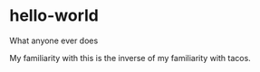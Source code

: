 # hello-world
What anyone ever does

My familiarity with this is the inverse of my familiarity with tacos.

